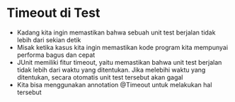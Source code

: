 # Timeout di Test

- Kadang kita ingin memastikan bahwa sebuah unit test berjalan tidak lebih dari sekian detik
- Misak ketika kasus kita ingin memastikan kode program kita mempunyai performa bagus dan cepat
- JUnit memiliki fitur timeout, yaitu memastikan bahwa unit test berjalan tidak lebih dari waktu yang ditentukan. Jika melebihi waktu yang ditentukan, secara otomatis unit test tersebut akan gagal
- Kita bisa menggunakan annotation @Timeout untuk melakukan hal tersebut